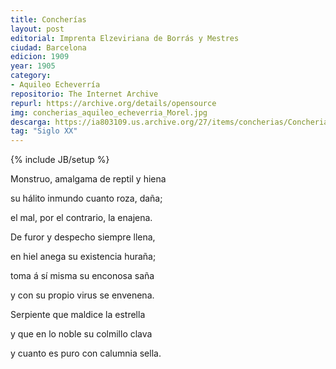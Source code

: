```yaml
---
title: Concherías
layout: post
editorial: Imprenta Elzeviriana de Borrás y Mestres
ciudad: Barcelona
edicion: 1909
year: 1905
category:
- Aquileo Echeverría
repositorio: The Internet Archive
repurl: https://archive.org/details/opensource
img: concherias_aquileo_echeverria_Morel.jpg
descarga: https://ia803109.us.archive.org/27/items/concherias/Concherias%20Completo.pdf
tag: "Siglo XX"
---
```

{% include JB/setup %}

Monstruo, amalgama de reptil y hiena
  
su hálito inmundo cuanto roza, daña;
  
el mal, por el contrario, la enajena. 
   
De furor y despecho siempre llena, 

en hiel anega su existencia huraña; 
 
toma á sí misma su enconosa saña 
 
y con su propio virus se envenena. 
 
Serpiente que maldice la estrella 
 
y que en lo noble su colmillo clava 
 
y cuanto es puro con calumnia sella.

